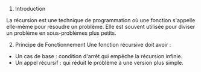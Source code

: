 1. Introduction

La récursion est une technique de programmation où une fonction s'appelle elle-même pour résoudre un problème. Elle est souvent utilisée pour diviser un problème en sous-problèmes plus petits.

2. Principe de Fonctionnement
Une fonction récursive doit avoir :

* Un cas de base : condition d'arrêt qui empêche la récursion infinie.
* Un appel récursif : qui réduit le problème à une version plus simple.
